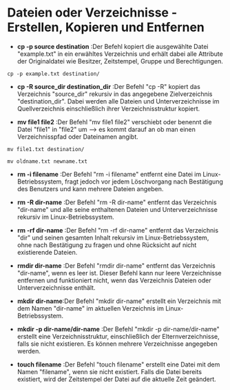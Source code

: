 # Dateien oder Verzeichnisse - Erstellen, Kopieren und Entfernen

* **cp -p source destination** :Der Befehl kopiert die ausgewählte Datei "example.txt" in ein erwähltes Verzeichnis und erhält dabei alle Attribute der Originaldatei wie Besitzer, Zeitstempel, Gruppe und Berechtigungen.

```
cp -p example.txt destination/
```

* **cp -R source_dir destination_dir** :Der Befehl "cp -R" kopiert das Verzeichnis "source_dir" rekursiv in das angegebene Zielverzeichnis "destination_dir". Dabei werden alle Dateien und Unterverzeichnisse im Quellverzeichnis einschließlich ihrer Verzeichnisstruktur kopiert.

* **mv file1 file2** :Der Befehl "mv file1 file2" verschiebt oder benennt die Datei "file1" in "file2" um --> es kommt darauf an ob man einen Verzeichnisspfad oder Dateinamen angibt.

```
mv file1.txt destination/
```

```
mv oldname.txt newname.txt
```

* **rm -i filename** :Der Befehl "rm -i filename" entfernt eine Datei im Linux-Betriebssystem, fragt jedoch vor jedem Löschvorgang nach Bestätigung des Benutzers und kann mehrere Dateien angeben.

* **rm -R dir-name** :Der Befehl "rm -R dir-name" entfernt das Verzeichnis "dir-name" und alle seine enthaltenen Dateien und Unterverzeichnisse rekursiv im Linux-Betriebssystem.

* **rm -rf dir-name** :Der Befehl "rm -rf dir-name" entfernt das Verzeichnis "dir" und seinen gesamten Inhalt rekursiv im Linux-Betriebssystem, ohne nach Bestätigung zu fragen und ohne Rücksicht auf nicht existierende Dateien.

* **rmdir dir-name** :Der Befehl "rmdir dir-name" entfernt das Verzeichnis "dir-name", wenn es leer ist. Dieser Befehl kann nur leere Verzeichnisse entfernen und funktioniert nicht, wenn das Verzeichnis Dateien oder Unterverzeichnisse enthält.

* **mkdir dir-name**:Der Befehl "mkdir dir-name" erstellt ein Verzeichnis mit dem Namen "dir-name" im aktuellen Verzeichnis im Linux-Betriebssystem.

* **mkdir -p dir-name/dir-name** :Der Befehl "mkdir -p dir-name/dir-name" erstellt eine Verzeichnisstruktur, einschließlich der Elternverzeichnisse, falls sie nicht existieren. Es können mehrere Verzeichnisse angegeben werden.

* **touch filename** :Der Befehl "touch filename" erstellt eine Datei mit dem Namen "filename", wenn sie nicht existiert. Falls die Datei bereits existiert, wird der Zeitstempel der Datei auf die aktuelle Zeit geändert.

